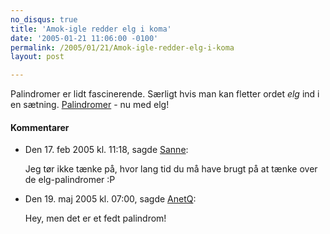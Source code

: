 ```yaml
---
no_disqus: true
title: 'Amok-igle redder elg i koma'
date: '2005-01-21 11:06:00 -0100'
permalink: /2005/01/21/Amok-igle-redder-elg-i-koma
layout: post

---
```

Palindromer er lidt fascinerende. Særligt hvis man kan fletter ordet _elg_ ind i en sætning. [Palindromer](http://www.phantazm.dk/sprogligt/palindrom/s.htm#Elg-palindromer) - nu med elg!

<div class="vintage-comments">
<h4>Kommentarer </h4>
<ul class="vintage-comments-list"><li>
<p class="comment-meta">Den <time datetime="2005-02-17T11:18:57+01:00">17. feb 2005 kl.  11:18</time>, sagde <a href="http://www.sanneharder.dk">Sanne</a>:</p>
<p>Jeg tør ikke tænke på, hvor lang tid du må have brugt på at tænke over de elg-palindromer :P</p>
</li>
<li>
<p class="comment-meta">Den <time datetime="2005-05-19T07:00:16+02:00">19. maj 2005 kl.  07:00</time>, sagde <a href="http://undr.blogspot.com">AnetQ</a>:</p>
<p>Hey, men det er et fedt palindrom!</p>
</li>
</ul>
</div>
